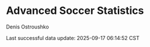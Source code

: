 # Advanced Soccer Statistics
Denis Ostroushko

<!-- gfm -->

Last successful data update: 2025-09-17 06:14:52 CST
